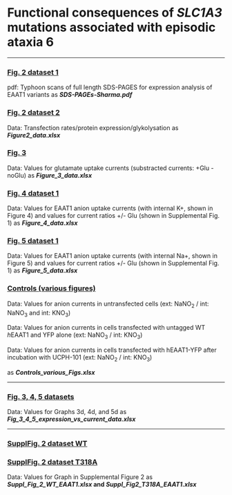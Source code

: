 # Functional consequences of <i>SLC1A3</i> mutations associated with episodic ataxia 6

-------------------------------------------------------------------------------------------------------------------------

### [Fig. 2 dataset 1](../master/SDS-PAGEs_Sharma.pdf)
pdf: Typhoon scans of full length SDS-PAGES for expression analysis of EAAT1 variants as <b><i>SDS-PAGEs-Sharma.pdf</i></b> 

### [Fig. 2 dataset 2](../master/Figure_2_data.xlsx)
Data: Transfection rates/protein expression/glykolysation as <b><i>Figure2_data.xlsx</i></b>
 
### [Fig. 3](../master/Figure_3_data.xlsx)
Data: Values for glutamate uptake currents (substracted currents: +Glu - noGlu) as <b><i>Figure_3_data.xlsx</i></b>

### [Fig. 4 dataset 1](../master/Figure_4_data-xlsx)
Data: Values for EAAT1 anion uptake currents (with internal K+, shown in Figure 4) and values for current ratios +/- Glu (shown in Supplemental Fig. 1) as <b><i>Figure_4_data.xlsx</i></b>


### [Fig. 5 dataset 1](../master/Figure_5_data.xlsx)
Data: Values for EAAT1 anion uptake currents (with internal Na+, shown in Figure 5) and values for current ratios +/- Glu (shown in Supplemental Fig. 1) as <b><i>Figure_5_data.xlsx</i></b>

### [Controls (various figures)](../master/Controls_various_Figs.xlsx)
Data: Values for anion currents in untransfected cells (ext: NaNO<sub>2</sub> / int: NaNO<sub>3</sub> and int: KNO<sub>3</sub>)  
  
Data: Values for anion currents in cells transfected with untagged WT <i>h</i>EAAT1 and YFP alone (ext: NaNO<sub>3</sub> / int: KNO<sub>3</sub>)  
  
Data: Values for anion currents in cells transfected with hEAAT1-YFP after incubation with UCPH-101 
(ext: NaNO<sub>2</sub> / int: KNO<sub>3</sub>)  
  
as <b><i>Controls_various_Figs.xlsx</i></b>  

------------------------------------------------------------------------------------------------------------------------

### [Fig. 3, 4, 5 datasets](../master/Fig_3_4_5_expression_vs_current_data.xlsx)
Data: Values for Graphs 3d, 4d, and 5d as <b><i>Fig_3_4_5_expression_vs_current_data.xlsx</i></b>

------------------------------------------------------------------------------------------------------------------------

### [SupplFig. 2 dataset WT](../master/Suppl_Fig_2_WT_EAAT1.xlsx)
### [SupplFig. 2 dataset T318A](../master/Suppl_Fig_2_T318A_EAAT1.xlsx)
Data: Values for Graph in Supplemental Figure 2 as <b><i>Suppl_Fig_2_WT_EAAT1.xlsx</i> and <i>Suppl_Fig2_T318A_EAAT1.xlsx</i></b>
